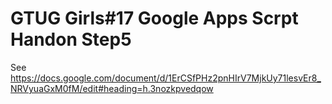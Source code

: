 GTUG Girls#17 Google Apps Scrpt Handon Step5
========================================

See https://docs.google.com/document/d/1ErCSfPHz2pnHIrV7MjkUy71lesvEr8_NRVyuaGxM0fM/edit#heading=h.3nozkpvedqow 
